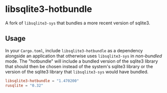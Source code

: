 # libsqlite3-hotbundle

A fork of `libsqlite3-sys` that bundles a more recent version of sqlite3.

## Usage

In your `Cargo.toml`, include `libsqlite3-hotbundle` as a dependency alongside
an application that otherwise uses `libsqlite3-sys` in *non-bundled* mode. The
"hotbundle" will include a bundled version of the sqlite3 library that should
then be chosen instead of the system's sqlite3 library or the version of the
sqlite3 library that `libsqlite3-sys` would have bundled.

```toml
libsqlite3-hotbundle = "1.470200"
rusqlite = "0.32"
```
